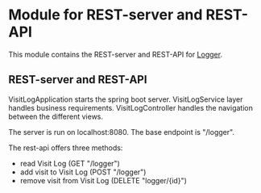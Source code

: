 # Module for REST-server and REST-API

This module contains the REST-server and REST-API for [Logger](../README.md).

## REST-server and REST-API

VisitLogApplication starts the spring boot server.
VisitLogService layer handles business requirements.
VisitLogController handles the navigation between the different views.

The server is run on localhost:8080.
The base endpoint is "/logger".

The rest-api offers three methods:
* read Visit Log (GET "/logger")
* add visit to Visit Log (POST "/logger")
* remove visit from Visit Log (DELETE "logger/{id}")

